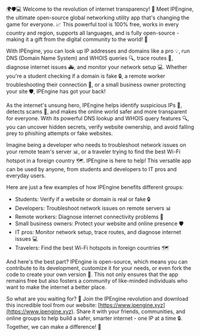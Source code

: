 🌍🛡️💻 Welcome to the revolution of internet transparency! 🚀 Meet IPEngine, the ultimate open-source global networking utility app that's changing the game for everyone. 📈 This powerful tool is 100% free, works in every country and region, supports all languages, and is fully open-source - making it a gift from the digital community to the world! 🎁

With IPEngine, you can look up IP addresses and domains like a pro 💡, run DNS (Domain Name System) and WHOIS queries 🔍, trace routes 👀, diagnose internet issues 🚑, and monitor your network setup 💻. Whether you're a student checking if a domain is fake 🔒, a remote worker troubleshooting their connection 💸, or a small business owner protecting your site 🛡️, IPEngine has got your back!

As the internet's unsung hero, IPEngine helps identify suspicious IPs 👀, detects scams 🚨, and makes the online world safer and more transparent for everyone. With its powerful DNS lookup and WHOIS query features 🔍, you can uncover hidden secrets, verify website ownership, and avoid falling prey to phishing attempts or fake websites.

Imagine being a developer who needs to troubleshoot network issues on your remote team's server 📊, or a traveler trying to find the best Wi-Fi hotspot in a foreign country 🗺️. IPEngine is here to help! This versatile app can be used by anyone, from students and developers to IT pros and everyday users.

Here are just a few examples of how IPEngine benefits different groups:

* Students: Verify if a website or domain is real or fake 🔒
* Developers: Troubleshoot network issues on remote servers 📊
* Remote workers: Diagnose internet connectivity problems 💸
* Small business owners: Protect your website and online presence 🛡️
* IT pros: Monitor network setup, trace routes, and diagnose internet issues 💻
* Travelers: Find the best Wi-Fi hotspots in foreign countries 🗺️

And here's the best part? IPEngine is open-source, which means you can contribute to its development, customize it for your needs, or even fork the code to create your own version 🤝. This not only ensures that the app remains free but also fosters a community of like-minded individuals who want to make the internet a better place.

So what are you waiting for? 🎉 Join the IPEngine revolution and download this incredible tool from our website: [https://www.ipengine.xyz](https://www.ipengine.xyz). Share it with your friends, communities, and online groups to help build a safer, smarter internet - one IP at a time 🔒. Together, we can make a difference! 💪
